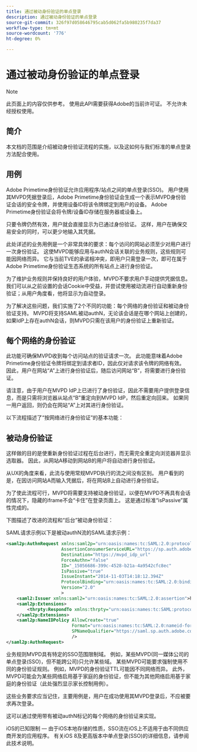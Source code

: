```yaml
---
title: 通过被动身份验证的单点登录
description: 通过被动身份验证的单点登录
source-git-commit: 326f97d058646795cab5d062fa5b980235f7da37
workflow-type: tm+mt
source-wordcount: '776'
ht-degree: 0%

---
```



# 通过被动身份验证的单点登录

>[!NOTE]
>
>此页面上的内容仅供参考。 使用此API需要获得Adobe的当前许可证。 不允许未经授权使用。


## 简介

本文档的范围是介绍被动身份验证流程的实施，以及这如何与我们标准的单点登录方法配合使用。

## 用例

Adobe Primetime身份验证允许应用程序/站点之间的单点登录(SSO)。 用户使用其MVPD凭据登录后，Adobe Primetime身份验证会生成一个表示MVPD身份验证会话的安全令牌，并使用设备ID将该令牌绑定到用户的设备。 Adobe Primetime身份验证会将令牌/设备ID存储在服务器或设备上。

只要令牌仍然有效，用户就会直接显示为已通过身份验证。 这样，用户在确保交易安全的同时，可以更少地输入其凭据。



此处详述的业务用例是一个非常具体的要求：每个访问的网站必须至少对用户进行一次身份验证。 这使MVPD能够应用与authN会话关联的业务规则，这些规则可能因网络而异。 它与当前TVE的承诺相冲突，即用户只需登录一次，即可在属于Adobe Primetime身份验证生态系统的所有站点上进行身份验证。



为了维护业务规则并保持良好的用户体验，MVPD不要求用户手动提供凭据信息。 我们可以从之前设置的会话Cookie中受益，并尝试使用被动流进行自动重新身份验证；从用户角度看，他将显示为自动登录。



为了解决这些问题，我们实施了2个不同的功能：每个网络的身份验证和被动身份验证支持。 MVPD将支持SAML被动authN，无论该会话是在哪个网站上创建的，如果IdP上存在authN会话，则MVPD只需在该用户的身份验证上重新验证。



## 每个网络的身份验证

此功能可确保MVPD收到每个访问站点的验证请求一次。 此功能意味着Adobe Primetime身份验证令牌将绑定到请求者ID，因此仅对请求该令牌的网络有效。 因此，用户在网站“A”上进行身份验证后，随后访问网站“B”，将需要进行身份验证。



请注意，由于用户在MVPD IdP上已进行了身份验证，因此不需要用户提供登录信息，而是只需将浏览器从站点“B”重定向到MVPD IdP，然后重定向回来。 如果同一用户返回，则仍会在网站“A”上对其进行身份验证。



以下流程描述了“按网络进行身份验证”的基本功能：





## 被动身份验证

这样做的目的是使重新身份验证过程在后台进行，而无需完全重定向浏览器并显示选取器。 因此，从网站A移动到网站B的用户将自动进行身份验证。



从UX的角度来看，此流与使用常规MVPD执行的流之间没有区别。 用户看到的是，在因访问网站A而输入凭据后，将在网站B上自动进行身份验证。



为了使此流程可行，MVPD将需要支持被动身份验证，以便在MVPD不再具有会话的情况下，隐藏的iframe不会“卡住”在登录页面上。 这是通过标准“isPassive”属性完成的。



下图描述了改进的流程和“后台”被动身份验证：





SAML请求示例以下是被动authN流的SAML请求示例：


```xml
<saml2p:AuthnRequest xmlns:saml2p="urn:oasis:names:tc:SAML:2.0:protocol"
                     AssertionConsumerServiceURL="https://sp.auth.adobe.com/sp/saml/SAMLAssertionConsumer"
                     Destination="https://mvpd_idp_url"
                     ForceAuthn="false"
                     ID="_15056686-399c-4528-b21a-4a9542cfc8ec"
                     IsPassive="true"
                     IssueInstant="2014-11-03T14:18:12.394Z"
                     ProtocolBinding="urn:oasis:names:tc:SAML:2.0:bindings:HTTP-POST"
                     Version="2.0"
                     >
    <saml2:Issuer xmlns:saml2="urn:oasis:names:tc:SAML:2.0:assertion">https://saml.sp.auth.adobe.com </saml2:Issuer>
    <saml2p:Extensions>
        <thrpty:RespondTo xmlns:thrpty="urn:oasis:names:tc:SAML:protocol:ext:third-party">https://saml.sp.auth.adobe.com</thrpty:RespondTo>
    </saml2p:Extensions>
    <saml2p:NameIDPolicy AllowCreate="true"
                         Format="urn:oasis:names:tc:SAML:2.0:nameid-format:transient"
                         SPNameQualifier="https://saml.sp.auth.adobe.com"
                         />
</saml2p:AuthnRequest>
```

业务规则MVPD具有特定的SSO范围限制域。 例如，某些MVPD(同一媒体公司的单点登录(SSO)，但不能跨公司)只允许某些域。
某些MVPD可能要求强制使用不同的身份验证规则。 例如，MVPD的身份验证TTL可能因不同网络而异。 此外，MVPD可能会为某些网络启用基于家庭的身份验证，但不能为其他网络启用基于家庭的身份验证（此处强烈显示家长控制用例）。


这些业务要求应当记住，主要用例是，用户在成功使用其MVPD登录后，不应被要求再次登录。

这可以通过使用带有被动authN标记的每个网络的身份验证来实现。



iOS的已知限制 — 由于iOS本地存储的性质，SSO流在iOS上不适用于由不同供应商开发的应用程序。 有关iOS 8及更高版本中单点登录(SSO)的详细信息，请参阅此技术说明。


<!--
>[!RELATEDINFORMATION]
>* Single Sign-On on iOS
>* SSO on iOS when using the Primetime authentication Access Enabler
-->